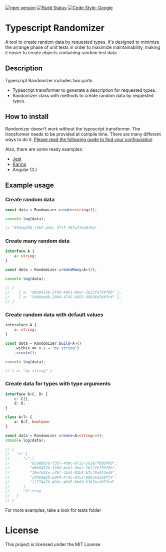 [![npm version](https://badge.fury.io/js/ts-randomizer.svg)](https://badge.fury.io/js/ts-randomizer) [![Build Status](https://travis-ci.com/vposd/ts-randomizer.svg?branch=master)](https://travis-ci.com/vposd/ts-randomizer) [![Code Style: Google](https://img.shields.io/badge/code%20style-google-blueviolet.svg)](https://github.com/google/gts)

# Typescript Randomizer
A tool to create random data by requested types.
It's designed to minimize the arrange phase of unit tests in order to maximize maintainability, making it easier to create objects containing random test data.

## Description
Typescript Randomizer includes two parts:
 - Typescript transformer to generate a description for requested types.
 - Randomizer class with methods to create random data by requested types.

## How to install
Randomizer doesn't work without the typescript transformer. The transformer needs to be provided at compile time. There are many different ways to do it.
[Please read the following guide to find your configuration](https://github.com/vposd/ts-randomizer/blob/master/docs/TRANSFORMER.md)

Also, there are some ready examples:
 - [Jest](https://github.com/vposd/ts-randomizer/tree/master/examples/jest)
 - [Karma](https://github.com/vposd/ts-randomizer/tree/master/examples/karma-webpack)
 - Angular CLI

## Example usage
### Create random data
```typescript
const data = Randomizer.create<string>();

console.log(data);

// "850eb858-f3b7-4d9c-9715-563a7fbd8f0d"
```

### Create many random data
```typescript
interface A {
    a: string;
}

const data = Randomizer.createMany<A>(2);

console.log(data);

// [
//    { a: "dbb04326-3f0d-4eb1-8bec-2b22fef39f0b" },
//    { a: "3d48ee0b-2004-4745-8453-98b36d260fc4" },
// ]
```
### Create random data with default values
```typescript
interaface A {
    a: string;
}

const data = Randomizer.build<A>()
    .with(x => x.a = 'my string')
    .create();

console.log(data);

// { a: "my string" }
```

### Create data for types with type arguments
```typescript
interface B<C, D> {
    c: C[],
    d: D;
}

class A<T> {
    a: B<T, boolean>
}

const data = Randomizer.create<A<string>>();
console.log(data);

// {
//   "a":{
//      "c":[
//         "850eb858-f3b7-4d9c-9715-563a7fbd8f0d",
//         "dbb04326-3f0d-4eb1-8bec-2b22fef39f0b",
//         "10efb53e-a76f-4b34-83b5-b7cf9a913e46",
//         "3d48ee0b-2004-4745-8453-98b36d260fc4",
//         "11774a70-488c-48d5-bb80-b367ecd857ed"
//      ],
//      "d":true
//   }
// }
```
For more examples, take a look for tests folder

# License
This project is licensed under the MIT License